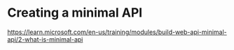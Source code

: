 # Creating a minimal API
https://learn.microsoft.com/en-us/training/modules/build-web-api-minimal-api/2-what-is-minimal-api
